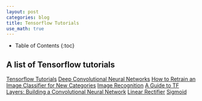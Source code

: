 ```yaml
---
layout: post
categories: blog
title: Tensorflow Tutorials
use_math: true
---
```


* Table of Contents
{:toc}


## A list of Tensorflow tutorials

[Tensorflow Tutorials](https://www.tensorflow.org/tutorials)
[Deep Convolutional Neural Networks](https://www.tensorflow.org/tutorials/deep_cnn)
[How to Retrain an Image Classifier for New Categories](https://www.tensorflow.org/tutorials/image_retraining)
[Image Recognition](https://www.tensorflow.org/tutorials/image_recognition)
[A Guide to TF Layers: Building a Convolutional Neural Network](https://www.tensorflow.org/tutorials/layers)
[Linear Rectifier](https://en.wikipedia.org/wiki/Rectifier_(neural_networks))
[Sigmoid](https://en.wikipedia.org/wiki/Sigmoid_function)
